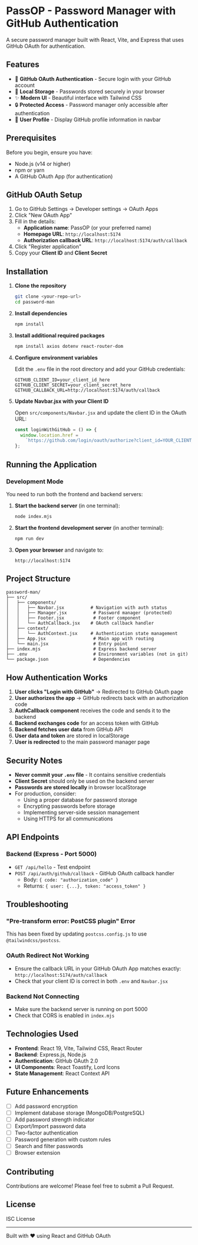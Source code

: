 # PassOP - Password Manager with GitHub Authentication

A secure password manager built with React, Vite, and Express that uses GitHub OAuth for authentication.

## Features

- 🔐 **GitHub OAuth Authentication** - Secure login with your GitHub account
- 💾 **Local Storage** - Passwords stored securely in your browser
- ✨ **Modern UI** - Beautiful interface with Tailwind CSS
- 🔒 **Protected Access** - Password manager only accessible after authentication
- 👤 **User Profile** - Display GitHub profile information in navbar

## Prerequisites

Before you begin, ensure you have:
- Node.js (v14 or higher)
- npm or yarn
- A GitHub OAuth App (for authentication)

## GitHub OAuth Setup

1. Go to GitHub Settings → Developer settings → OAuth Apps
2. Click "New OAuth App"
3. Fill in the details:
   - **Application name**: PassOP (or your preferred name)
   - **Homepage URL**: `http://localhost:5174`
   - **Authorization callback URL**: `http://localhost:5174/auth/callback`
4. Click "Register application"
5. Copy your **Client ID** and **Client Secret**

## Installation

1. **Clone the repository**
   ```bash
   git clone <your-repo-url>
   cd password-man
   ```

2. **Install dependencies**
   ```bash
   npm install
   ```

3. **Install additional required packages**
   ```bash
   npm install axios dotenv react-router-dom
   ```

4. **Configure environment variables**
   
   Edit the `.env` file in the root directory and add your GitHub credentials:
   ```env
   GITHUB_CLIENT_ID=your_client_id_here
   GITHUB_CLIENT_SECRET=your_client_secret_here
   GITHUB_CALLBACK_URL=http://localhost:5174/auth/callback
   ```

5. **Update Navbar.jsx with your Client ID**
   
   Open `src/components/Navbar.jsx` and update the client ID in the OAuth URL:
   ```javascript
   const loginWithGitHub = () => {
     window.location.href =
       `https://github.com/login/oauth/authorize?client_id=YOUR_CLIENT_ID&scope=user&redirect_uri=http://localhost:5174/auth/callback`;
   };
   ```

## Running the Application

### Development Mode

You need to run both the frontend and backend servers:

1. **Start the backend server** (in one terminal):
   ```bash
   node index.mjs
   ```

2. **Start the frontend development server** (in another terminal):
   ```bash
   npm run dev
   ```

3. **Open your browser** and navigate to:
   ```
   http://localhost:5174
   ```

## Project Structure

```
password-man/
├── src/
│   ├── components/
│   │   ├── Navbar.jsx          # Navigation with auth status
│   │   ├── Manager.jsx          # Password manager (protected)
│   │   ├── Footer.jsx           # Footer component
│   │   └── AuthCallback.jsx    # OAuth callback handler
│   ├── context/
│   │   └── AuthContext.jsx     # Authentication state management
│   ├── App.jsx                  # Main app with routing
│   └── main.jsx                 # Entry point
├── index.mjs                    # Express backend server
├── .env                         # Environment variables (not in git)
└── package.json                 # Dependencies
```

## How Authentication Works

1. **User clicks "Login with GitHub"** → Redirected to GitHub OAuth page
2. **User authorizes the app** → GitHub redirects back with an authorization code
3. **AuthCallback component** receives the code and sends it to the backend
4. **Backend exchanges code** for an access token with GitHub
5. **Backend fetches user data** from GitHub API
6. **User data and token** are stored in localStorage
7. **User is redirected** to the main password manager page

## Security Notes

- **Never commit your `.env` file** - It contains sensitive credentials
- **Client Secret** should only be used on the backend server
- **Passwords are stored locally** in browser localStorage
- For production, consider:
  - Using a proper database for password storage
  - Encrypting passwords before storage
  - Implementing server-side session management
  - Using HTTPS for all communications

## API Endpoints

### Backend (Express - Port 5000)

- `GET /api/hello` - Test endpoint
- `POST /api/auth/github/callback` - GitHub OAuth callback handler
  - Body: `{ code: "authorization_code" }`
  - Returns: `{ user: {...}, token: "access_token" }`

## Troubleshooting

### "Pre-transform error: PostCSS plugin" Error
This has been fixed by updating `postcss.config.js` to use `@tailwindcss/postcss`.

### OAuth Redirect Not Working
- Ensure the callback URL in your GitHub OAuth App matches exactly: `http://localhost:5174/auth/callback`
- Check that your client ID is correct in both `.env` and `Navbar.jsx`

### Backend Not Connecting
- Make sure the backend server is running on port 5000
- Check that CORS is enabled in `index.mjs`

## Technologies Used

- **Frontend**: React 19, Vite, Tailwind CSS, React Router
- **Backend**: Express.js, Node.js
- **Authentication**: GitHub OAuth 2.0
- **UI Components**: React Toastify, Lord Icons
- **State Management**: React Context API

## Future Enhancements

- [ ] Add password encryption
- [ ] Implement database storage (MongoDB/PostgreSQL)
- [ ] Add password strength indicator
- [ ] Export/Import password data
- [ ] Two-factor authentication
- [ ] Password generation with custom rules
- [ ] Search and filter passwords
- [ ] Browser extension

## Contributing

Contributions are welcome! Please feel free to submit a Pull Request.

## License

ISC License

---

Built with ❤️ using React and GitHub OAuth
